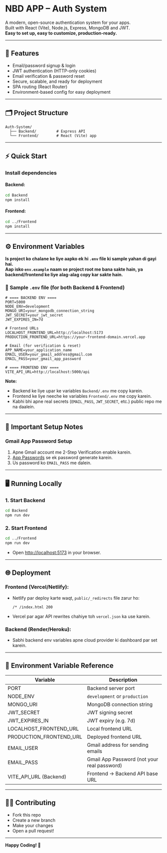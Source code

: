 # NBD APP – Auth System

A modern, open-source authentication system for your apps.  
Built with React (Vite), Node.js, Express, MongoDB and JWT.  
**Easy to set up, easy to customize, production-ready.**

---

## 🚀 Features

- Email/password signup & login
- JWT authentication (HTTP-only cookies)
- Email verification & password reset
- Secure, scalable, and ready for deployment
- SPA routing (React Router)
- Environment-based config for easy deployment

---

## 🗂️ Project Structure

```
Auth-System/
  ├── Backend/         # Express API
  └── Frontend/        # React (Vite) app
```

---

## ⚡ Quick Start

### **Install dependencies**

#### Backend:
```bash
cd Backend
npm install
```

#### Frontend:
```bash
cd ../Frontend
npm install
```

---

## ⚙️ Environment Variables

**Is project ko chalane ke liye aapko ek hi `.env` file ki sample yahan di gayi hai.  
Aap isko `env.example` naam se project root me bana sakte hain, ya backend/frontend ke liye alag-alag copy kar sakte hain.**

### 🔑 **Sample `.env` file (for both Backend & Frontend)**

```env
# ==== BACKEND ENV ====
PORT=5000
NODE_ENV=development
MONGO_URI=your_mongodb_connection_string
JWT_SECRET=your_jwt_secret
JWT_EXPIRES_IN=7d

# Frontend URLs
LOCALHOST_FRONTEND_URL=http://localhost:5173
PRODUCTION_FRONTEND_URL=https://your-frontend-domain.vercel.app

# Email (for verification & reset)
APP_NAME=your_application_name
EMAIL_USER=your_gmail_address@gmail.com
EMAIL_PASS=your_gmail_app_password

# ==== FRONTEND ENV ====
VITE_API_URL=http://localhost:5000/api
```

**Note:**  
- Backend ke liye upar ke variables `Backend/.env` me copy karein.  
- Frontend ke liye neeche ke variables `Frontend/.env` me copy karein.  
- Kabhi bhi apne real secrets (`EMAIL_PASS`, `JWT_SECRET`, etc.) public repo me na daalein.

---

## 📝 Important Setup Notes

### **Gmail App Password Setup**
1. Apne Gmail account me 2-Step Verification enable karein.
2. [App Passwords](https://myaccount.google.com/apppasswords) se ek password generate karein.
3. Us password ko `EMAIL_PASS` me dalein.

---

## 🖥️ Running Locally

### 1. **Start Backend**
```bash
cd Backend
npm run dev
```

### 2. **Start Frontend**
```bash
cd ../Frontend
npm run dev
```

- Open [http://localhost:5173](http://localhost:5173) in your browser.

---

## 🌐 Deployment

### **Frontend (Vercel/Netlify):**
- Netlify par deploy karte waqt, `public/_redirects` file zarur ho:
  ```
  /* /index.html 200
  ```
- Vercel par agar API rewrites chahiye toh `vercel.json` ka use karein.

### **Backend (Render/Heroku):**
- Sabhi backend env variables apne cloud provider ki dashboard par set karein.

---

## 🔑 Environment Variable Reference

| Variable                  | Description                                 |
|---------------------------|---------------------------------------------|
| PORT                      | Backend server port                         |
| NODE_ENV                  | `development` or `production`               |
| MONGO_URI                 | MongoDB connection string                   |
| JWT_SECRET                | JWT signing secret                          |
| JWT_EXPIRES_IN            | JWT expiry (e.g. 7d)                        |
| LOCALHOST_FRONTEND_URL    | Local frontend URL                          |
| PRODUCTION_FRONTEND_URL   | Deployed frontend URL                       |
| EMAIL_USER                | Gmail address for sending emails            |
| EMAIL_PASS                | Gmail App Password (not your real password) |
| VITE_API_URL (Backend)    | Frontend → Backend API base URL             |


---

## 🧑‍💻 Contributing

- Fork this repo
- Create a new branch
- Make your changes
- Open a pull request!

---

**Happy Coding! 🚀**